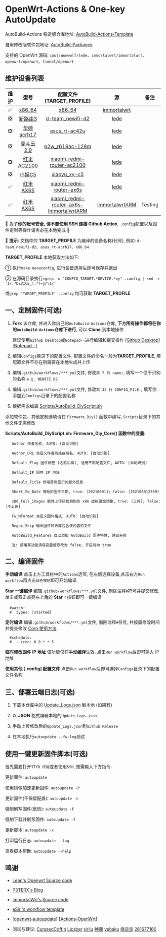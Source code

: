# OpenWrt-Actions & One-key AutoUpdate

AutoBuild-Actions 稳定版仓库地址: [AutoBuild-Actions-Template](https://github.com/Hyy2001X/AutoBuild-Actions-Template)

自用修改版软件包地址: [AutoBuild-Packages](https://github.com/Hyy2001X/AutoBuild-Packages)

支持的 OpenWrt 源码: `coolsnowwolf/lede`、`immortalwrt/immortalwrt`、`openwrt/openwrt`、`lienol/openwrt`

## 维护设备列表

| 维护 | 型号 | 配置文件(TARGET_PROFILE) | 源 | 备注 |
| :----: | :----: | :----: | :----: | :----: |
| ✅ | [x86_64](./.github/workflows/AutoBuild-x86_64.yml) | [x86_64](./Configs/x86_64) | [immortalwrt](https://github.com/immortalwrt/immortalwrt) |  |
| ❎ | [新路由3](./.github/workflows/AutoBuild-d-team_newifi-d2.yml) | [d-team_newifi-d2](./Configs/d-team_newifi-d2) | [lede](https://github.com/coolsnowwolf/lede) |  |
| ❎ | [华硕 acrh17](./.github/workflows/AutoBuild-asus_rt-ac42u.yml) | [asus_rt-ac42u](./Configs/asus_rt-ac42u) | [lede](https://github.com/coolsnowwolf/lede) |  |
| ❎ | [竞斗云 2.0](./.github/workflows/AutoBuild-p2w_r619ac-128m.yml) | [p2w_r619ac-128m](./Configs/p2w_r619ac-128m) | [lede](https://github.com/coolsnowwolf/lede) |  |
| ❎ | [红米 AC2100](./.github/workflows/AutoBuild-xiaomi_redmi-router-ac2100.yml) | [xiaomi_redmi-router-ac2100](./Configs/xiaomi_redmi-router-ac2100) | [lede](https://github.com/coolsnowwolf/lede) |  |
| ❎ | [小娱C5](./.github/workflows/AutoBuild-xiaoyu_xy-c5.yml) | [xiaoyu_xy-c5](./Configs/xiaoyu_xy-c5) | [lede](https://github.com/coolsnowwolf/lede) |  |
| ✅ | [红米 AX6S](./.github/workflows/AutoBuild-xiaomi_redmi-router-ax6s.yml) | [xiaomi_redmi-router-ax6s](./Configs/xiaomi_redmi-router-ax6s) | [lede](https://github.com/coolsnowwolf/lede) |  |
| ✅ | [红米 AX6S](./.github/workflows/AutoBuild-xiaomi_redmi-router-ax6s-ImmortalwrtARM.yml) | [xiaomi_redmi-router-ax6s-ImmortalwrtARM](./Configs/xiaomi_redmi-router-ax6s-ImmortalwrtARM) | [immortalwrtARM](https://github.com/padavanonly/immortalwrtARM) | Testing |

🔔 **为了你的账号安全, 请不要使用 SSH 连接 Github Action**, `.config`配置以及固件定制等操作请务必在本地完成 🔔

🎈 **提示**: 文档中的 **TARGET_PROFILE** 为编译的设备名称(代号), 例如: `d-team_newifi-d2`、`asus_rt-acrh17`、`x86_64`
   
**TARGET_PROFILE** 本地获取方法如下:
   
① 执行`make menuconfig`, 进行设备选择后即可保存并退出
   
② 在源码目录执行`egrep -o "CONFIG_TARGET.*DEVICE.*=y" .config | sed -r 's/.*DEVICE_(.*)=y/\1/'`
   
或`grep 'TARGET_PROFILE' .config` 均可获取 **TARGET_PROFILE**

## 一、定制固件(可选)

1. **Fork** 该仓库, 并进入你自己的`AutoBuild-Actions`仓库, **下方所有操作都将在你的`AutoBuild-Actions`仓库下进行**, 可以 **Clone** 到本地操作

   建议使用`Github Desktop`或`Notepad--`进行编辑和提交操作 [[Github Desktop](https://desktop.github.com/)] [[Notepad--]([https://notepad-plus-plus.org/downloads/](https://gitee.com/cxasm/notepad--/releases/tag/v2.11))]

2. 编辑`Configs`目录下的配置文件, 配置文件的命名一般为**TARGET_PROFILE**, 若配置文件不存在则需要在本地生成并上传

3. 编辑`.github/workflows/***.yml`文件, 修改`第 7 行 name:`, 填写一个便于识别的名称 `e.g. NEWIFI D2`

4. 编辑`.github/workflows/***.yml`文件, 修改`第 32 行 CONFIG_FILE:`, 填写你添加到`Configs`目录下的配置名称

5. 根据需求编辑 [Scripts/AutoBuild_DiyScript.sh](./Scripts/AutoBuild_DiyScript.sh)
   
添加软件包、其他定制选项请在 `Firmware_Diy()` 函数中编写, `Scripts`目录下的其他文件无需修改

**Scripts/AutoBuild_DiyScript.sh: Firmware_Diy_Core() 函数中的变量:**
```
   Author 作者名称, AUTO: [自动识别]
   
   Author_URL 自定义作者网站或域名, AUTO: [自动识别]

   Default_Flag 固件标签 (名称后缀), 适用不同配置文件, AUTO: [自动识别]

   Default_IP 固件 IP 地址

   Default_Title 终端首页显示的额外信息

   Short_Fw_Date 简短的固件日期, true: [20210601]; false: [202106012359]

   x86_Full_Images 额外上传已检测到的 x86 虚拟磁盘镜像, true: [上传]; false: [不上传]
   
   Fw_MFormat 自定义固件格式, AUTO: [自动识别]

   Regex_Skip 输出固件时丢弃包含该内容的文件

   AutoBuild_Features 自动添加 AutoBuild 固件特性, 建议开启

   注: 禁用某功能请将变量值修改为 false, 开启则为 true

```

## 二、编译固件

   **手动编译** 点击上方工具栏中的`Actions`选项, 在左侧选择设备,点击右方`Run workflow`再点击`绿色按钮`即可开始编译

   **Star 一键编译** 编辑`.github/workflows/***.yml`文件, 删除注释`#`符号并提交修改, 单击或双击点亮右上角的 **Star** ⭐按钮即可一键编译

```
  #watch:
  #  types: [started]
```
   **定时编译** 编辑`.github/workflows/***.yml`文件, 删除注释`#`符号, 并按需修改时间并提交修改 [Corn 使用方法](https://www.runoob.com/w3cnote/linux-crontab-tasks.html)
```
  #schedule:
  #  - cron: 0 8 * * 5
```
   **临时修改固件 IP 地址** 该功能仅在**手动编译**生效, 点击`Run workflow`后即可输入 IP 地址
   
   **使用其他 [.config] 配置文件** 点击`Run workflow`后即可选择`Configs`目录下的配置文件名称

## 三、部署云端日志(可选)

1. 下载本仓库中的 [Update_Logs.json](https://github.com/Hyy2001X/AutoBuild-Actions/releases/download/AutoUpdate/Update_Logs.json) 到本地 (如果有)

2. 以 **JSON** 格式编辑本地的`Update_Logs.json`

3. 手动上传修改后的`Update_Logs.json`到`Github Release`

4. 在本地执行`autoupdate --fw-log`测试

## 使用一键更新固件脚本(可选)

   首先需要打开`TTYD 终端`或者使用`SSH`, 按需输入下方指令:

   更新固件: `autoupdate`

   使用镜像加速更新固件: `autoupdate -P`

   更新固件(不保留配置): `autoupdate -n`
   
   强制刷写固件(危险): `autoupdate -F`
   
   强制下载并刷写固件: `autoupdate -f`

   更新脚本: `autoupdate -x`
   
   打印运行日志:  `autoupdate --log`

   查看脚本帮助: `autoupdate --help`

## 鸣谢

   - [Lean's Openwrt Source code](https://github.com/coolsnowwolf/lede)

   - [P3TERX's Blog](https://p3terx.com/archives/build-openwrt-with-github-actions.html)

   - [ImmortalWrt's Source code](https://github.com/immortalwrt)

   - [eSir 's workflow template](https://github.com/esirplayground/AutoBuild-OpenWrt/blob/master/.github/workflows/Build_OP_x86_64.yml)
   
   - [[openwrt-autoupdate](https://github.com/mab-wien/openwrt-autoupdate)] [[Actions-OpenWrt](https://github.com/P3TERX/Actions-OpenWrt)]

   - 测试与建议: [CurssedCoffin](https://github.com/CurssedCoffin) [Licsber](https://github.com/Licsber) [sirliu](https://github.com/sirliu) [神雕](https://github.com/teasiu) [yehaku](https://www.right.com.cn/forum/space-uid-28062.html) [缘空空](https://github.com/NaiHeKK) [281677160](https://github.com/281677160)
